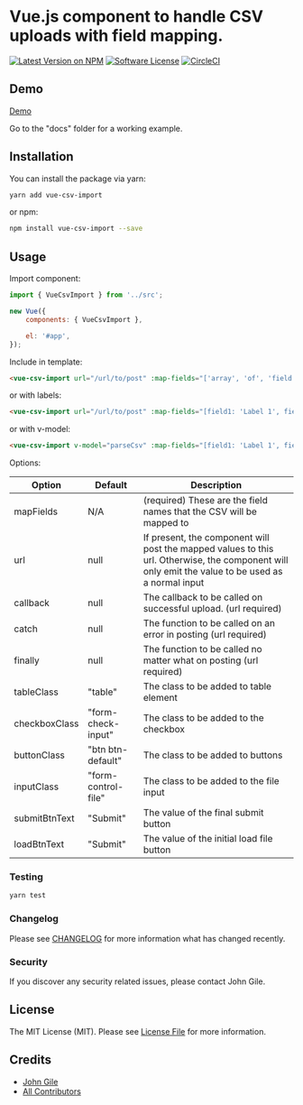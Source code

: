 # Vue.js component to handle CSV uploads with field mapping.

[![Latest Version on NPM](https://img.shields.io/npm/v/vue-csv-import.svg?style=flat-square)](https://npmjs.com/package/vue-csv-import)
[![Software License](https://img.shields.io/badge/license-MIT-brightgreen.svg?style=flat-square)](LICENSE.md)
[![CircleCI](https://circleci.com/gh/jgile/vue-csv-import.svg?style=svg)](https://circleci.com/gh/jgile/vue-csv-import)



## Demo

[Demo](https://n94qv5xmlp.codesandbox.io)


Go to the "docs" folder for a working example.

## Installation

You can install the package via yarn:

```bash
yarn add vue-csv-import
```

or npm:

```bash
npm install vue-csv-import --save
```

## Usage
Import component:

```js
import { VueCsvImport } from '../src';

new Vue({
    components: { VueCsvImport },

    el: '#app',
});

```

Include in template:
```html
<vue-csv-import url="/url/to/post" :map-fields="['array', 'of', 'field', 'names']"></vue-csv-import>

```
or with labels:
```html
<vue-csv-import url="/url/to/post" :map-fields="[field1: 'Label 1', field2: 'Label 2']"></vue-csv-import>

```
or with v-model:
```html
<vue-csv-import v-model="parseCsv" :map-fields="[field1: 'Label 1', field2: 'Label 2']"></vue-csv-import>

```
Options:

| Option | Default | Description |
| ------ | ------- | ----------- |
| mapFields | N/A | (required) These are the field names that the CSV will be mapped to |
| url | null | If present, the component will post the mapped values to this url.  Otherwise, the component will only emit the value to be used as a normal input |
| callback  | null | The callback to be called on successful upload. (url required) |
| catch | null | The function to be called on an error in posting (url required) |
| finally | null | The function to be called no matter what on posting (url required) |
| tableClass | "table" | The class to be added to table element |
| checkboxClass | "form-check-input" | The class to be added to the checkbox |
| buttonClass | "btn btn-default" | The class to be added to buttons |
| inputClass | "form-control-file" | The class to be added to the file input |
| submitBtnText | "Submit" | The value of the final submit button |
| loadBtnText | "Submit" | The value of the initial load file button |

### Testing

```bash
yarn test
```

### Changelog

Please see [CHANGELOG](CHANGELOG.md) for more information what has changed recently.

### Security

If you discover any security related issues, please contact John Gile.

## License

The MIT License (MIT). Please see [License File](LICENSE.md) for more information.

## Credits

- [John Gile](https://github.com/jgile)
- [All Contributors](../../contributors)
